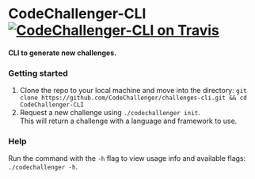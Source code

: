CodeChallenger-CLI [![CodeChallenger-CLI on Travis](https://travis-ci.org/CodeChallenger/CodeChallenger-CLI.svg?branch=master)](http://travis-ci.org/CodeChallenger/CodeChallenger-CLI)
==================
#### CLI to generate new challenges.

### Getting started
1. Clone the repo to your local machine and move into the directory:
`git clone https://github.com/CodeChallenger/challenges-cli.git && cd CodeChallenger-CLI`
2. Request a new challenge using `./codechallenger init`.<br>This will return a challenge with a language and framework to use.

### Help
Run the command with the `-h` flag to view usage info and available flags: `./codechallenger -h`.